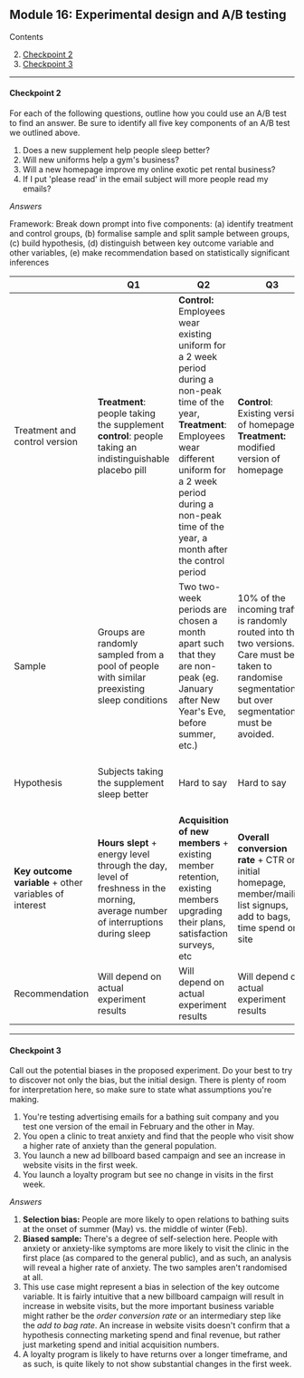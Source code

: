 ## Module 16: Experimental design and A/B testing

Contents

2. [Checkpoint 2](#Checkpoint-2)
3. [Checkpoint 3](#Checkpoint-3)

____

#### Checkpoint 2

For each of the following questions, outline how you could use an A/B test to find an answer. Be sure to identify all five key components of an A/B test we outlined above.

1. Does a new supplement help people sleep better?
2. Will new uniforms help a gym's business?
3. Will a new homepage improve my online exotic pet rental business?
4. If I put 'please read' in the email subject will more people read my emails?

*Answers*

Framework: Break down prompt into five components: (a) identify treatment and control groups, (b) formalise sample and split sample between groups, (c) build hypothesis, (d) distinguish between key outcome variable and other variables, (e) make recommendation based on statistically significant inferences

|                                                        | Q1                                                           | Q2                                                           | Q3                                                           | Q4                                                           |
| ------------------------------------------------------ | ------------------------------------------------------------ | ------------------------------------------------------------ | ------------------------------------------------------------ | ------------------------------------------------------------ |
| Treatment and control version                          | **Treatment**: people taking the supplement <br />**control**: people taking an indistinguishable placebo pill | **Control:** Employees wear existing uniform for a 2 week period during a non-peak time of the year, <br />**Treatment**: Employees wear different uniform for a  2 week period during a non-peak time of the year, a month after the control period | **Control**: Existing version of homepage,  <br />**Treatment:** modified version of homepage | **Control:** Email without 'please read', <br />**Treatment:** Email with same content sent at the same time to similar receivers without 'please read', |
| Sample                                                 | Groups are randomly sampled from a pool of people with similar preexisting sleep conditions | Two two-week periods are chosen a month apart such that they are non-peak (eg. January after New Year's Eve, before summer, etc.) | 10% of the incoming traffic is randomly routed into the two versions. Care must be taken to randomise segmentation, but over segmentation must be avoided. | Care must be taken to ensure that receivers are homogenous in business value (seniority, rank, size of business, etc). This sample can then be randomised. |
| Hypothesis                                             | Subjects taking the supplement sleep better                  | Hard to say                                                  | Hard to say                                                  | The treatment is likely to perform better                    |
| **Key outcome variable** + other variables of interest | **Hours slept** + energy level through the day, level of freshness in the morning, average number of interruptions during sleep | **Acquisition of new members** + existing member retention, existing members upgrading their plans, satisfaction surveys, etc | **Overall conversion rate** + CTR on initial homepage, member/mailing list signups, add to bags, time spend on site | **Mail open rate, reply rate**                               |
| Recommendation                                         | Will depend on actual experiment results                     | Will depend on actual experiment results                     | Will depend on actual experiment results                     | Will depend on actual experiment results                     |

____

#### Checkpoint 3

Call out the potential biases in the proposed experiment. Do your best to try to discover not only the bias, but the initial design. There is plenty of room for interpretation here, so make sure to state what assumptions you're making.

1. You're testing advertising emails for a bathing suit company and you test one version of the email in February and the other in May.
2. You open a clinic to treat anxiety and find that the people who visit show a higher rate of anxiety than the general population.
3. You launch a new ad billboard based campaign and see an increase in website visits in the first week.
4. You launch a loyalty program but see no change in visits in the first week.

*Answers*

1. **Selection bias:** People are more likely to open relations to bathing suits at the onset of summer (May) vs. the middle of winter (Feb). 
2. **Biased sample:** There's a degree of self-selection here. People with anxiety or anxiety-like symptoms are more likely to visit the clinic in the first place (as compared to the general public), and as such, an analysis will reveal a higher rate of anxiety. The two samples aren't randomised at all. 
3. This use case might represent a bias in selection of the key outcome variable. It is fairly intuitive that a new billboard campaign will result in increase in website visits, but the more important business variable might rather be the *order conversion rate* or an intermediary step like the *add to bag rate*. An increase in website visits doesn't confirm that a hypothesis connecting marketing spend and final revenue, but rather just marketing spend and initial acquisition numbers.  
4. A loyalty program is likely to have returns over a longer timeframe, and as such, is quite likely to not show substantial changes in the first week. 